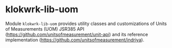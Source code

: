 # klokwrk-lib-uom

Module `klokwrk-lib-uom` provides utility classes and customizations of Units of Measurements (UOM) JSR385 API (https://github.com/unitsofmeasurement/unit-api) and its reference
implementation (https://github.com/unitsofmeasurement/indriya).
